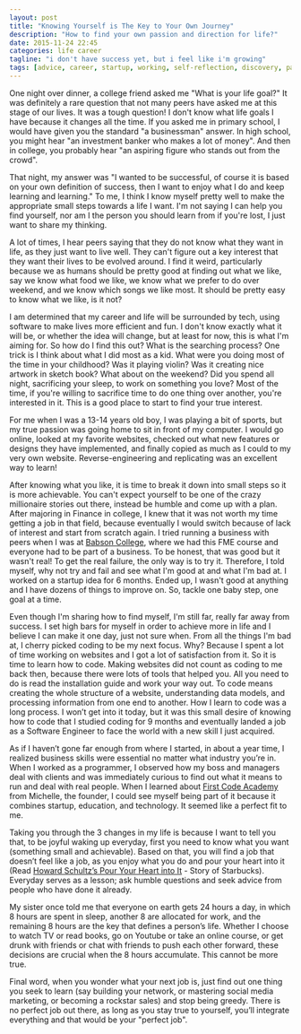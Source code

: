 ```yaml
---
layout: post
title: "Knowing Yourself is The Key to Your Own Journey"
description: "How to find your own passion and direction for life?"
date: 2015-11-24 22:45
categories: life career
tagline: "i don't have success yet, but i feel like i'm growing"
tags: [advice, career, startup, working, self-reflection, discovery, passion, growth]
---
```


One night over dinner, a college friend asked me "What is your life goal?" It was definitely a rare question that not many peers have asked me at this stage of our lives. It was a tough question! I don't know what life goals I have because it changes all the time. If you asked me in primary school, I would have given you the standard "a businessman" answer. In high school, you might hear "an investment banker who makes a lot of money". And then in college, you probably hear "an aspiring figure who stands out from the crowd".

That night, my answer was "I wanted to be successful, of course it is based on your own definition of success, then I want to enjoy what I do and keep learning and learning." To me, I think I know myself pretty well to make the appropriate small steps towards a life I want. I'm not saying I can help you find yourself, nor am I the person you should learn from if you're lost, I just want to share my thinking.

A lot of times, I hear peers saying that they do not know what they want in life, as they just want to live well. They can't figure out a key interest that they want their lives to be evolved around. I find it weird, particularly because we as humans should be pretty good at finding out what we like, say we know what food we like, we know what we prefer to do over weekend, and we know which songs we like most. It should be pretty easy to know what we like, is it not?

I am determined that my career and life will be surrounded by tech, using software to make lives more efficient and fun. I don't know exactly what it will be, or whether the idea will change, but at least for now, this is what I'm aiming for. So how do I find this out? What is the searching process? One trick is I think about what I did most as a kid. What were you doing most of the time in your childhood? Was it playing violin? Was it creating nice artwork in sketch book? What about on the weekend? Did you spend all night, sacrificing your sleep, to work on something you love? Most of the time, if you're willing to sacrifice time to do one thing over another, you're interested in it. This is a good place to start to find your true interest.

For me when I was a 13-14 years old boy, I was playing a bit of sports, but my true passion was going home to sit in front of my computer. I would go online, looked at my favorite websites, checked out what new features or designs they have implemented, and finally copied as much as I could to my very own website. Reverse-engineering and replicating was an excellent way to learn!

After knowing what you like, it is time to break it down into small steps so it is more achievable. You can't expect yourself to be one of the crazy millionaire stories out there, instead be humble and come up with a plan. After majoring in Finance in college, I knew that it was not worth my time getting a job in that field, because eventually I would switch because of lack of interest and start from scratch again. I tried running a business with peers when I was at <a href="http://www.babson.edu/" target="_blank">Babson College</a>, where we had this FME course and everyone had to be part of a business. To be honest, that was good but it wasn't real! To get the real failure, the only way is to try it. Therefore, I told myself, why not try and fail and see what I'm good at and what I'm bad at. I worked on a startup idea for 6 months. Ended up, I wasn't good at anything and I have dozens of things to improve on. So, tackle one baby step, one goal at a time.

Even though I'm sharing how to find myself, I'm still far, really far away from success. I set high bars for myself in order to achieve more in life and I believe I can make it one day, just not sure when. From all the things I'm bad at, I cherry picked coding to be my next focus. Why? Because I spent a lot of time working on websites and I got a lot of satisfaction from it. So it is time to learn how to code. Making websites did not count as coding to me back then, because there were lots of tools that helped you. All you need to do is read the installation guide and work your way out. To code means creating the whole structure of a website, understanding data models, and processing information from one end to another. How I learn to code was a long process. I won’t get into it today, but it was this small desire of knowing how to code that I studied coding for 9 months and eventually landed a job as a Software Engineer to face the world with a new skill I just acquired.

As if I haven’t gone far enough from where I started, in about a year time, I realized business skills were essential no matter what industry you’re in. When I worked as a programmer, I observed how my boss and managers deal with clients and was immediately curious to find out what it means to run and deal with real people. When I learned about <a href="firstcodeacademy.com" target="_blank">First Code Academy</a> from Michelle, the founder, I could see myself being part of it because it combines startup, education, and technology. It seemed like a perfect fit to me.

Taking you through the 3 changes in my life is because I want to tell you that, to be joyful waking up everyday, first you need to know what you want (something small and achievable). Based on that, you will find a job that doesn’t feel like a job, as you enjoy what you do and pour your heart into it (Read <a href="http://www.amazon.com/Pour-Your-Heart-Into-Starbucks/dp/0786883561" target="_blank">Howard Schultz’s Pour Your Heart into It</a> - Story of Starbucks). Everyday serves as a lesson; ask humble questions and seek advice from people who have done it already.

My sister once told me that everyone on earth gets 24 hours a day, in which 8 hours are spent in sleep, another 8 are allocated for work, and the remaining 8 hours are the key that defines a person’s life. Whether I choose to watch TV or read books, go on Youtube or take an online course, or get drunk with friends or chat with friends to push each other forward, these decisions are crucial when the 8 hours accumulate. This cannot be more true.

Final word, when you wonder what your next job is, just find out one thing you seek to learn (say building your network, or mastering social media marketing, or becoming a rockstar sales) and stop being greedy. There is no perfect job out there, as long as you stay true to yourself, you’ll integrate everything and that would be your "perfect job".